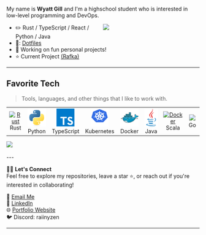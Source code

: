 My name is **Wyatt Gill**<!-- the bold part is the origin of my ID --> and I'm a highschool student who is interested in low-level programming and DevOps.

<picture>
    <source media="(prefers-color-scheme: dark)" srcset="https://github-readme-stats-ouuan.vercel.app/api?username=wyattgill9&theme=dark&show_icons=true">
    <img align="right" width="50%" src="https://github-readme-stats-wyattgill9.vercel.app/api?username=wyattgill9&show_icons=true">
</picture>

-   :pencil2: Rust / TypeScript / React / Python / Java 
-   📂: [Dotfiles](https://github.com/wyattgill9/dotfiles)
-   :seedling: Working on fun personal projects!
-   :star: Current Project [(Rafka)](https://github.com/wyattgill9/rafka-test)

---

<h2 align="left" id="favorite-tech">Favorite Tech</h2>

> Tools, languages, and other things that I like to work with.

<table>
  <tr>
    <td align="center" width="96">
      <a href="#favorite-tech">
        <img src="https://cdn.jsdelivr.net/gh/devicons/devicon@latest/icons/rust/rust-original.svg" width="48" height="48" alt="Rust" />
      </a>
      <br>Rust
    </td>
    <td align="center" width="96">
      <a href="#favorite-tech">
        <img src="https://raw.githubusercontent.com/devicons/devicon/master/icons/python/python-original.svg" width="48" height="48" alt="Python" />
      </a>
      <br>Python
    </td>
    <td align="center" width="96">
      <a href="#favorite-tech">
        <img src="https://raw.githubusercontent.com/devicons/devicon/master/icons/typescript/typescript-original.svg" width="48" height="48" alt="TypeScript" />
      </a>
      <br>TypeScript
    </td>
    <td align="center" width="96">
      <a href="#favorite-tech">
        <img src="https://raw.githubusercontent.com/cncf/artwork/master/projects/kubernetes/icon/color/kubernetes-icon-color.svg" width="48" height="48" alt="Kubernetes" />
      </a>
      <br>Kubernetes
    </td>
    <td align="center" width="96">
      <a href="#favorite-tech">
        <img src="https://raw.githubusercontent.com/devicons/devicon/master/icons/docker/docker-original.svg" width="48" height="48" alt="Docker" />
      </a>
      <br>Docker
    </td>
    <td align="center" width="96">
      <a href="#favorite-tech">
        <img src="https://raw.githubusercontent.com/devicons/devicon/master/icons/java/java-original.svg" width="48" height="48" alt="Java" />
      </a>
      <br>Java
    </td>
    <td align="center" width="96">
      <a href="#favorite-tech">
        <img src="https://cdn.jsdelivr.net/gh/devicons/devicon@latest/icons/scala/scala-original.svg" width="48" height="48" alt="Docker" />
      </a>
      <br>Scala
    </td>
    <td align="center" width="96">
      <a href="#favorite-tech">
        <img src="https://cdn.jsdelivr.net/gh/devicons/devicon@latest/icons/go/go-original.svg" />
      </a>
      <br>Go
    </td>
  </tr>
</table>

<p float="left">
  <img src="https://github-readme-stats.vercel.app/api/top-langs/?username=wyattgill9&hide=Makefile,CSS&layout=compact&theme=tokyonight" width="37%" />
  
</p>
---

👨‍💻 **Let's Connect**  
Feel free to explore my repositories, leave a star ⭐, or reach out if you're interested in collaborating!  

📧 [Email Me](wyattgill2009@gmail.com)  
💼 [LinkedIn](https://www.linkedin.com/in/wyatt-gill-17380b323/)  
🌐 [Portfolio Website](https://portfolio-website-9asx-wyatt-gills-projects.vercel.app/)  
🐦 Discord: raiinyzen

---


